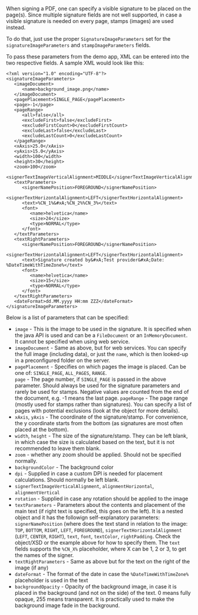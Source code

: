 When signing a PDF, one can specify a visible signature to be placed on the page(s). Since multiple signature fields are not well supported, in case a visible signature is needed on every page, stamps (images) are used instead.

To do that, just use the proper `SignatureImageParameters` set for the `signatureImageParameters` and `stampImageParameters` fields.

To pass these parameters from the demo app, XML can be entered into the two respective fields. A sample XML would look like this:

```
<?xml version="1.0" encoding="UTF-8"?>
<signatureImageParameters>
   <imageDocument>
      <name>background_image.png</name>
   </imageDocument>
   <pagePlacement>SINGLE_PAGE</pagePlacement>
   <page>-1</page>
   <pageRange>
      <all>false</all>
      <excludeFirst>false</excludeFirst>
      <excludeFirstCount>0</excludeFirstCount>
      <excludeLast>false</excludeLast>
      <excludeLastCount>0</excludeLastCount>
   </pageRange>
   <xAxis>25.0</xAxis>
   <yAxis>15.0</yAxis>
   <width>100</width>
   <height>30</height>
   <zoom>100</zoom>
   <signerTextImageVerticalAlignment>MIDDLE</signerTextImageVerticalAlignment>
   <textParameters>
      <signerNamePosition>FOREGROUND</signerNamePosition>
      <signerTextHorizontalAlignment>LEFT</signerTextHorizontalAlignment>
      <text>%CN_1%&#xA;%CN_2%%CN_3%</text>
      <font>
         <name>helvetica</name>
         <size>24</size>
         <type>NORMAL</type>
      </font>
   </textParameters>
   <textRightParameters>
      <signerNamePosition>FOREGROUND</signerNamePosition>
      <signerTextHorizontalAlignment>LEFT</signerTextHorizontalAlignment>
      <text>Signature created by&#xA;Test provider&#xA;Date: %DateTimeWithTimeZone%</text>
      <font>
         <name>helvetica</name>
         <size>15</size>
         <type>NORMAL</type>
      </font>
   </textRightParameters>
   <dateFormat>dd.MM.yyyy HH:mm ZZZ</dateFormat>
</signatureImageParameters> 
```

Below is a list of parameters that can be specified:

- `image` - This is the image to be used in the signature. It is specified when the java API is used and can be a `FileDocument` or an `InMemoryDocument`. It cannot be specified when using web service. 
- `imageDocument` - Same as above, but for web services. You can specify the full image (including data), or just the `name`, which is then looked-up in a preconfigured folder on the server.
- `pagePlacement` - Specifies on which pages the image is placed. Can be one of: `SINGLE_PAGE`, `ALL_PAGES`, `RANGE`.  
`page` - The page number, if `SINGLE_PAGE` is passed in the above parameter. Should always be used for the signature parameters and rarely be used for stamps. Negative values are counted from the end of the document, e.g. -1 means the last page.
`pageRange` - The page range (mostly used for stamps rather than signatures). You can specify a list of pages with potential exclusions (look at the object for more details).
- `xAxis`, `yAxis` - The coordinate of the signature/stamp. For convenience, the y coordinate starts from the bottom (as signatures are most often placed at the bottom).
- `width`, `height` - The size of the signature/stamp. They can be left blank, in which case the size is calculated based on the text, but it is not recommended to leave them blank.
- `zoom` - whether any zoom should be applied. Should not be specified normally.
- `backgroundColor` - The background color
- `dpi` - Supplied in case a custom DPI is needed for placement calculations. Should normally be left blank.
- `signerTextImageVerticalAlignment`, `alignmentHorizontal`, `alignmentVertical`
- `rotation` - Supplied in case any rotation should be applied to the image
- `textParameters` - Parameters about the contents and placement of the main text (if right text is specified, this goes on the left). It is a nested object and it has the followign self-explanatory parameters: `signerNamePosition` (where does the text stand in relation to the image: `TOP`, `BOTTOM`, `RIGHT`, `LEFT`, `FOREGROUND`), `signerTextHorizontalAlignment` (`LEFT`, `CENTER`, `RIGHT`), `text`, `font`, `textColor`, `rightPadding`. Check the object/XSD or the example above for how to specify them. The `text` fields supports the `%CN_X%` placeholder, where X can be 1, 2 or 3, to get the names of the signer. 
- `textRightParameters` - Same as above but for the text on the right of the image (if any)
- `dateFormat` - The format of the date in case the `%DateTimeWithTimeZone%` placeholder is used in the text
- `backgroundOpacity` - Opacity of the background image, in case it is placed in the background (and not on the side) of the text. 0 means fully opaque, 255 means transparent. It is practically used to make the background image fade in the background.